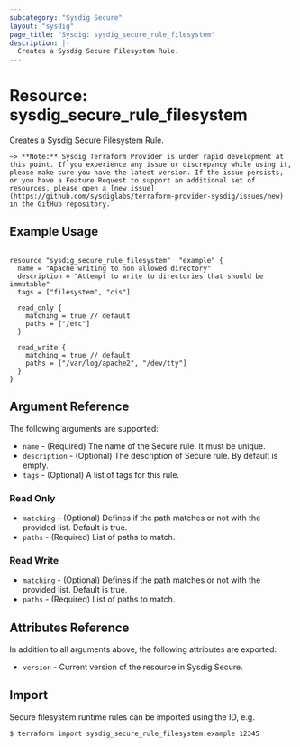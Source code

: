 ```yaml
---
subcategory: "Sysdig Secure"
layout: "sysdig"
page_title: "Sysdig: sysdig_secure_rule_filesystem"
description: |-
  Creates a Sysdig Secure Filesystem Rule.
---
```


# Resource: sysdig_secure_rule_filesystem

Creates a Sysdig Secure Filesystem Rule.

`~> **Note:** Sysdig Terraform Provider is under rapid development at this point. If you experience any issue or discrepancy while using it, please make sure you have the latest version. If the issue persists, or you have a Feature Request to support an additional set of resources, please open a [new issue](https://github.com/sysdiglabs/terraform-provider-sysdig/issues/new) in the GitHub repository.`

## Example Usage

```hcl

resource "sysdig_secure_rule_filesystem"  "example" {
  name = "Apache writing to non allowed directory"
  description = "Attempt to write to directories that should be immutable"
  tags = ["filesystem", "cis"]

  read_only {
    matching = true // default
    paths = ["/etc"]
  }

  read_write {
    matching = true // default
    paths = ["/var/log/apache2", "/dev/tty"]
  }
}
```

## Argument Reference

The following arguments are supported:

* `name` - (Required) The name of the Secure rule. It must be unique.
* `description` - (Optional) The description of Secure rule. By default is empty.
* `tags` - (Optional) A list of tags for this rule.

### Read Only

* `matching` - (Optional) Defines if the path matches or not with the provided list. Default is true.
* `paths` - (Required) List of paths to match.

### Read Write

* `matching` - (Optional) Defines if the path matches or not with the provided list. Default is true.
* `paths` - (Required) List of paths to match.

## Attributes Reference

In addition to all arguments above, the following attributes are exported:

* `version` - Current version of the resource in Sysdig Secure.

## Import

Secure filesystem runtime rules can be imported using the ID, e.g.

```
$ terraform import sysdig_secure_rule_filesystem.example 12345
```